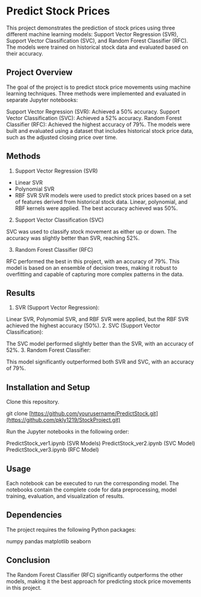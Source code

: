 # Predict Stock Prices
This project demonstrates the prediction of stock prices using three different machine learning models: Support Vector Regression (SVR), Support Vector Classification (SVC), and Random Forest Classifier (RFC). The models were trained on historical stock data and evaluated based on their accuracy.

## Project Overview
The goal of the project is to predict stock price movements using machine learning techniques. Three methods were implemented and evaluated in separate Jupyter notebooks:

Support Vector Regression (SVR): Achieved a 50% accuracy.
Support Vector Classification (SVC): Achieved a 52% accuracy.
Random Forest Classifier (RFC): Achieved the highest accuracy of 79%.
The models were built and evaluated using a dataset that includes historical stock price data, such as the adjusted closing price over time.

## Methods
1. Support Vector Regression (SVR)

- Linear SVR
- Polynomial SVR
- RBF SVR
SVR models were used to predict stock prices based on a set of features derived from historical stock data. Linear, polynomial, and RBF kernels were applied. The best accuracy achieved was 50%.

2. Support Vector Classification (SVC)

SVC was used to classify stock movement as either up or down. The accuracy was slightly better than SVR, reaching 52%.

3. Random Forest Classifier (RFC)

RFC performed the best in this project, with an accuracy of 79%. This model is based on an ensemble of decision trees, making it robust to overfitting and capable of capturing more complex patterns in the data.
## Results
1. SVR (Support Vector Regression):

Linear SVR, Polynomial SVR, and RBF SVR were applied, but the RBF SVR achieved the highest accuracy (50%).
2. SVC (Support Vector Classification):

The SVC model performed slightly better than the SVR, with an accuracy of 52%.
3. Random Forest Classifier:

This model significantly outperformed both SVR and SVC, with an accuracy of 79%.
## Installation and Setup
Clone this repository.

git clone [https://github.com/yourusername/PredictStock.git](https://github.com/pkly1219/StockProject.git)

Run the Jupyter notebooks in the following order:

PredictStock_ver1.ipynb (SVR Models)
PredictStock_ver2.ipynb (SVC Model)
PredictStock_ver3.ipynb (RFC Model)

## Usage
Each notebook can be executed to run the corresponding model. The notebooks contain the complete code for data preprocessing, model training, evaluation, and visualization of results.

## Dependencies
The project requires the following Python packages:

numpy
pandas
matplotlib
seaborn

## Conclusion
The Random Forest Classifier (RFC) significantly outperforms the other models, making it the best approach for predicting stock price movements in this project.

